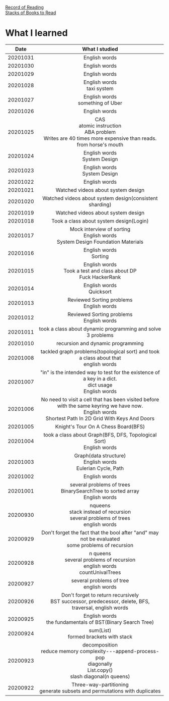 <link rel="stylesheet" type="text/css" href="style.css">

[Record of Reading](index.html)<br>
[Stacks of Books to Read](sobtr.html)<br>

# What I learned

| Date | What I studied |
|:---:|:---:|
| 20201031 | English words |
| 20201030 | English words |
| 20201029 | English words |
| 20201028 | English words<br>taxi system |
| 20201027 | English words<br>something of Uber |
| 20201026 | English words |
| 20201025 | CAS<br>atomic instruction<br>ABA problem<br>Writes are 40 times more expensive than reads.<br>from horse's mouth|
| 20201024 | English words<br>System Design|
| 20201023 | English words<br>System Design |
| 20201022 | English words |
| 20201021 | Watched videos about system design |
| 20201020 | Watched videos about system design(consistent sharding) |
| 20201019 | Watched videos about system design |
| 20201018 | Took a class about system design(Login)|
| 20201017 | Mock interview of sorting<br>English words<br>System Design Foundation Materials |
| 20201016 | English words<br>Sorting |
| 20201015 | English words<br>Took a test and class about DP<br>Fuck HackerRank|
| 20201014 | English words<br>Quicksort |
| 20201013 | Reviewed Sorting problems<br>English words |
| 20201012 | Reviewed Sorting problems<br>English words |
| 20201011 | took a class about dynamic programming and solve 3 problems |
| 20201010 | recursion and dynamic programming |
| 20201008 | tackled graph problems(topological sort) and took a class about that<br>english words | 
| 20201007 | "in" is the intended way to test for the existence of a key in a dict.<br>dict usage<br>English words|
| 20201006 | No need to visit a cell that has been visited before with the same keyring we have now.<br>English words<br>Shortest Path In 2D Grid With Keys And Doors |
| 20201005 | Knight's Tour On A Chess Board(BFS) |
| 20201004 | took a class about Graph(BFS, DFS, Topological Sort)<br>English words |
| 20201003 | Graph(data structure)<br>English words<br>Eulerian Cycle, Path |
| 20201002 | English words |
| 20201001 | several problems of trees<br>BinarySearchTree to sorted array<br>English words |
| 20200930 | nqueens<br>stack instead of recursion<br>several problems of trees<br>english words|
| 20200929 | Don't forget the fact that the bool after "and" may not be evaluated<br>some problems of recursion|
| 20200928 | n queens<br>several problems of recursion<br>english words<br>countUnivalTrees |
| 20200927 | several problems of tree<br>english words |
| 20200926 | Don't forget to return recursively<br>BST successor, predecessor, delete, BFS, traversal, english words |
| 20200925 | English words<br>the fundamentals of BST(Binary Search Tree) |
| 20200924 | sum(List)<br>formed brackets with stack |
| 20200923 | decomposition<br>reduce memory complexity---append-process-pop<br>diagonally<br>List.copy()<br>slash diagonal(n queens) |
| 20200922 | Three-way-partitioning<br>generate subsets and permutations with duplicates |

